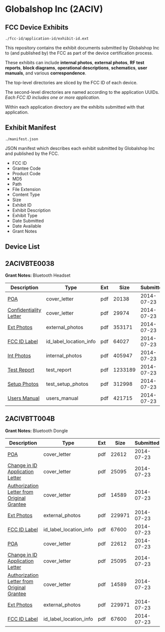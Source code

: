 # Globalshop Inc (2ACIV)
## FCC Device Exhibits

```
./fcc-id/application-id/exhibit-id.ext
```

This repository contains the exhibit documents submitted by Globalshop Inc to (and published by) the FCC as part of the device certification process.

These exhibits can include **internal photos**, **external photos**, **RF test reports**, **block diagrams**, **operational descriptions**, **schematics**, **user manuals**, and various **correspondence**.

The top-level directories are sliced by the FCC ID of each device.

The second-level directories are named according to the application UUIDs. *Each FCC ID includes one or more application.*

Within each application directory are the exhibits submitted with that application. 

## Exhibit Manifest

```
./manifest.json
```

JSON manifest which describes each exhibit submitted by Globalshop Inc and published by the FCC.

- FCC ID
- Grantee Code
- Product Code
- MD5
- Path
- File Extension
- Content Type
- Size
- Exhibit ID
- Exhibit Description
- Exhibit Type
- Date Submitted
- Date Available
- Grant Notes

## Device List
## 2ACIVBTE0038
**Grant Notes:** Bluetooth Headset

| Description | Type | Ext | Size | Submitted | Available |
| ----------- | ---- | --- | ---- | --------- | --------- |
| [POA](2ACIVBTE0038/0388365a7ffbc6a5238ad0e9e103d682/2333344.pdf) | cover_letter | pdf | 20138 | 2014-07-23 | 2014-07-23 |
| [Confidentiality Letter](2ACIVBTE0038/0388365a7ffbc6a5238ad0e9e103d682/2333345.pdf) | cover_letter | pdf | 29974 | 2014-07-23 | 2014-07-23 |
| [Ext Photos](2ACIVBTE0038/0388365a7ffbc6a5238ad0e9e103d682/2333347.pdf) | external_photos | pdf | 353171 | 2014-07-23 | 2014-07-23 |
| [FCC ID Label](2ACIVBTE0038/0388365a7ffbc6a5238ad0e9e103d682/2333348.pdf) | id_label_location_info | pdf | 64027 | 2014-07-23 | 2014-07-23 |
| [Int Photos](2ACIVBTE0038/0388365a7ffbc6a5238ad0e9e103d682/2333349.pdf) | internal_photos | pdf | 405947 | 2014-07-23 | 2014-07-23 |
| [Test Report](2ACIVBTE0038/0388365a7ffbc6a5238ad0e9e103d682/2333352.pdf) | test_report | pdf | 1233189 | 2014-07-23 | 2014-07-23 |
| [Setup Photos](2ACIVBTE0038/0388365a7ffbc6a5238ad0e9e103d682/2333353.pdf) | test_setup_photos | pdf | 312998 | 2014-07-23 | 2014-07-23 |
| [Users Manual](2ACIVBTE0038/0388365a7ffbc6a5238ad0e9e103d682/2333354.pdf) | users_manual | pdf | 421715 | 2014-07-23 | 2014-07-23 |
## 2ACIVBTT004B
**Grant Notes:** Bluetooth Dongle

| Description | Type | Ext | Size | Submitted | Available |
| ----------- | ---- | --- | ---- | --------- | --------- |
| [POA](2ACIVBTT004B/f66bbe3b30d0a42622a8d105c1642bc7/2333367.pdf) | cover_letter | pdf | 22612 | 2014-07-23 | 2014-07-23 |
| [Change in ID Application Letter](2ACIVBTT004B/f66bbe3b30d0a42622a8d105c1642bc7/2333368.pdf) | cover_letter | pdf | 25095 | 2014-07-23 | 2014-07-23 |
| [Authorization Letter from Original Grantee](2ACIVBTT004B/f66bbe3b30d0a42622a8d105c1642bc7/2333369.pdf) | cover_letter | pdf | 14589 | 2014-07-23 | 2014-07-23 |
| [Ext Photos](2ACIVBTT004B/f66bbe3b30d0a42622a8d105c1642bc7/2333370.pdf) | external_photos | pdf | 229971 | 2014-07-23 | 2014-07-23 |
| [FCC ID Label](2ACIVBTT004B/f66bbe3b30d0a42622a8d105c1642bc7/2333371.pdf) | id_label_location_info | pdf | 67600 | 2014-07-23 | 2014-07-23 |
| [POA](2ACIVBTT004B/c725976b4c3ca83eef6f749912e27423/2333367.pdf) | cover_letter | pdf | 22612 | 2014-07-23 | 2014-07-23 |
| [Change in ID Application Letter](2ACIVBTT004B/c725976b4c3ca83eef6f749912e27423/2333368.pdf) | cover_letter | pdf | 25095 | 2014-07-23 | 2014-07-23 |
| [Authorization Letter from Original Grantee](2ACIVBTT004B/c725976b4c3ca83eef6f749912e27423/2333369.pdf) | cover_letter | pdf | 14589 | 2014-07-23 | 2014-07-23 |
| [Ext Photos](2ACIVBTT004B/c725976b4c3ca83eef6f749912e27423/2333370.pdf) | external_photos | pdf | 229971 | 2014-07-23 | 2014-07-23 |
| [FCC ID Label](2ACIVBTT004B/c725976b4c3ca83eef6f749912e27423/2333371.pdf) | id_label_location_info | pdf | 67600 | 2014-07-23 | 2014-07-23 |
